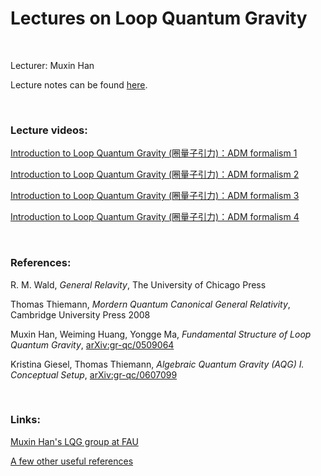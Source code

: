 # Lectures on Loop Quantum Gravity

&nbsp;

Lecturer: Muxin Han

Lecture notes can be found [here](https://github.com/hamsyn/lecture-notes).

&nbsp;

### Lecture videos:

[Introduction to Loop Quantum Gravity (圈量子引力)：ADM formalism 1](https://www.youtube.com/watch?v=SBjL8jwz8HE&list=PLuCqn9LTWozzxRyqxUpQv4CM5jTgS0g3v&index=3&t=129s)

[Introduction to Loop Quantum Gravity (圈量子引力)：ADM formalism 2](https://www.youtube.com/watch?v=LbUTizgiupY&list=PLuCqn9LTWozzxRyqxUpQv4CM5jTgS0g3v&index=1)

[Introduction to Loop Quantum Gravity (圈量子引力)：ADM formalism 3](https://www.youtube.com/watch?v=0rV-5HEopRA&list=PLuCqn9LTWozzxRyqxUpQv4CM5jTgS0g3v&index=4)

[Introduction to Loop Quantum Gravity (圈量子引力)：ADM formalism 4](https://www.youtube.com/watch?v=RM7vsMCfzRI&list=PLuCqn9LTWozzxRyqxUpQv4CM5jTgS0g3v&index=3)

&nbsp;

### References:

R. M. Wald, _General Relavity_, The University of Chicago Press 

Thomas Thiemann, _Mordern Quantum Canonical General Relativity_, Cambridge University Press 2008

Muxin Han, Weiming Huang, Yongge Ma, _Fundamental Structure of Loop Quantum Gravity_, [arXiv:gr-qc/0509064](https://arxiv.org/abs/gr-qc/0509064)

Kristina Giesel, Thomas Thiemann, _Algebraic Quantum Gravity (AQG) I. Conceptual Setup_, [arXiv:gr-qc/0607099
](https://arxiv.org/abs/gr-qc/0607099)

&nbsp;

### Links:

[Muxin Han's LQG group at FAU](https://hamsyn.github.io/LQG-group/)

[A few other useful references](https://hamsyn.github.io/LQG-group/reference)

